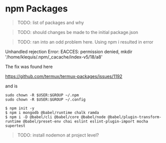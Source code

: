 # npm Packages

> TODO: list of packages and why

> TODO: should changes be made to the initial package.json

> TODO: ran into an odd problem here. Using npm i resulted in error

Unhandled rejection Error: EACCES: permission denied, mkdir '/home/klequis/.npm/_cacache/index-v5/18/a8'

The fix was found here

https://github.com/termux/termux-packages/issues/1192

and is

```console
sudo chown -R $USER:$GROUP ~/.npm
sudo chown -R $USER:$GROUP ~/.config
```


```console
$ npm init -y
$ npm i mongodb @babel/runtime chalk ramda
$ npm i -D @babel/cli @babel/core @babel/node @babel/plugin-transform-runtime @babel/preset-env chai eslint eslint-plugin-import mocha supertest
```

> TODO: install  nodemon at project level?

